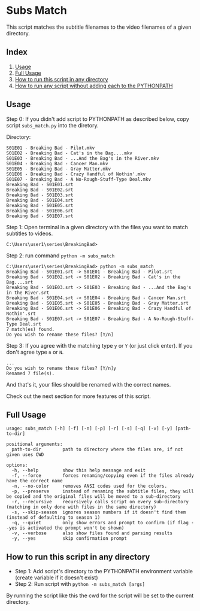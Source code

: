 # Subs Match

This script matches the subtitle filenames to the video filenames of a given directory.

## Index
1. [Usage](#usage)
1. [Full Usage](#full-usage)
1. [How to run this script in any directory](#how-to-run-this-script-in-any-directory)
1. [How to run any script without adding each to the PYTHONPATH](#how-to-run-any-script-without-adding-each-to-the-pythonpath)

## Usage

Step 0: If you didn't add script to PYTHONPATH as described below, copy script `subs_match.py` into the diretory.

Directory:
```
S01E01 - Breaking Bad - Pilot.mkv
S01E02 - Breaking Bad - Cat's in the Bag....mkv
S01E03 - Breaking Bad - ...And the Bag's in the River.mkv
S01E04 - Breaking Bad - Cancer Man.mkv
S01E05 - Breaking Bad - Gray Matter.mkv
S01E06 - Breaking Bad - Crazy Handful of Nothin'.mkv
S01E07 - Breaking Bad - A No-Rough-Stuff-Type Deal.mkv
Breaking Bad - S01E01.srt
Breaking Bad - S01E02.srt
Breaking Bad - S01E03.srt
Breaking Bad - S01E04.srt
Breaking Bad - S01E05.srt
Breaking Bad - S01E06.srt
Breaking Bad - S01E07.srt
```

Step 1: Open terminal in a given directory with the files you want to match subtitles to videos.

```
C:\Users\user1\series\BreakingBad>
```

Step 2: run command `python -m subs_match`

```
C:\Users\user1\series\BreakingBad> python -m subs_match
Breaking Bad - S01E01.srt -> S01E01 - Breaking Bad - Pilot.srt
Breaking Bad - S01E02.srt -> S01E02 - Breaking Bad - Cat's in the Bag....srt
Breaking Bad - S01E03.srt -> S01E03 - Breaking Bad - ...And the Bag's in the River.srt
Breaking Bad - S01E04.srt -> S01E04 - Breaking Bad - Cancer Man.srt
Breaking Bad - S01E05.srt -> S01E05 - Breaking Bad - Gray Matter.srt
Breaking Bad - S01E06.srt -> S01E06 - Breaking Bad - Crazy Handful of Nothin'.srt
Breaking Bad - S01E07.srt -> S01E07 - Breaking Bad - A No-Rough-Stuff-Type Deal.srt
7 match(es) found.
Do you wish to rename these files? [Y/n]
```

Step 3: If you agree with the matching type `y` or `Y` (or just click enter). If you don't agree type `n` or `N`.

```
...
Do you wish to rename these files? [Y/n]y
Renamed 7 file(s).
```

And that's it, your files should be renamed with the correct names.

Check out the next section for more features of this script.

## Full Usage

```
usage: subs_match [-h] [-f] [-n] [-p] [-r] [-s] [-q] [-v] [-y] [path-to-dir]

positional arguments:
  path-to-dir        path to directory where the files are, if not given uses CWD

options:
  -h, --help         show this help message and exit
  -f, --force        forces renaming/copying even if the files already have the correct name
  -n, --no-color     removes ANSI codes used for the colors.
  -p, --preserve     instead of renaming the subtitle files, they will be copied and the original files will be moved to a sub-directory
  -r, --recursive    recursively calls script on every sub-directory (matching in only done with files in the same directory)
  -s, --skip-season  ignores season numbers if it doesn't find them (instead of defaulting to season 1)
  -q, --quiet        only show errors and prompt to confirm (if flag --yes is activated the prompt won't be shown)
  -v, --verbose      also show files found and parsing results
  -y, --yes          skip confirmation prompt
```

## How to run this script in any directory

- Step 1: Add script's directory to the PYTHONPATH environment variable (create variable if it doesn't exist)
- Step 2: Run script with `python -m subs_match [args]`

By running the script like this the cwd for the script will be set to the current directory.

